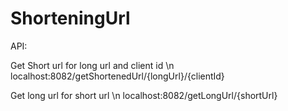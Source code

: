 # ShorteningUrl

API:


Get Short url for long url and client id \n
localhost:8082/getShortenedUrl/{longUrl}/{clientId}

Get long url for short url \n
localhost:8082/getLongUrl/{shortUrl}
